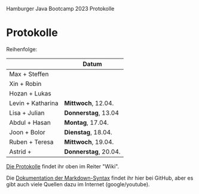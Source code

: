 Hamburger Java Bootcamp 2023 Protokolle

# Protokolle

Reihenfolge:


|  | Datum
| ------------- | ------------- 
| Max + Steffen | 
| Xin + Robin | 
| Hozan  + Lukas | 
| Levin + Katharina | **Mittwoch**, 12.04. 
| Lisa + Julian | **Donnerstag**, 13.04 
| Abdul + Hasan | **Montag**, 17.04. 
| Joon + Bolor | **Dienstag**, 18.04.
| Ruben + Teresa | **Mittwoch**, 19.04.
| Astrid + | **Donnerstag**, 20.04.


[Die Protokolle](https://github.com/neuefische/hh-java-23-1-protocol/wiki) findet ihr oben im Reiter "Wiki".

Die [Dokumentation der Markdown-Syntax](https://docs.github.com/de/get-started/writing-on-github/getting-started-with-writing-and-formatting-on-github/basic-writing-and-formatting-syntax) findet ihr hier bei GitHub, aber es gibt auch viele Quellen dazu im Internet (google/youtube).
